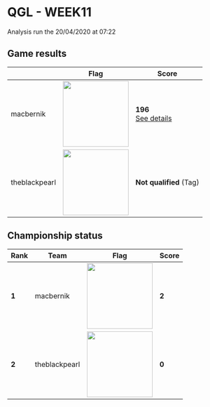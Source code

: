 # QGL - WEEK11

Analysis run the 20/04/2020 at 07:22

## Game results

||Flag|Score|
|--|--|--|
|macbernik|<img src="../../flags/macbernik.png" width="150" height="" />|**196**<br>[See details](./pool-0/macbernik.log)|
|theblackpearl|<img src="../../flags/theblackpearl.png" width="150" height="" />|**Not qualified** (Tag)|
## Championship status

|Rank|Team|Flag|Score|
|--|--|--|--|
|**1**|macbernik|<img src="../../flags/macbernik.png" width="150" height="" />|**2**|
|**2**|theblackpearl|<img src="../../flags/theblackpearl.png" width="150" height="" />|**0**|

